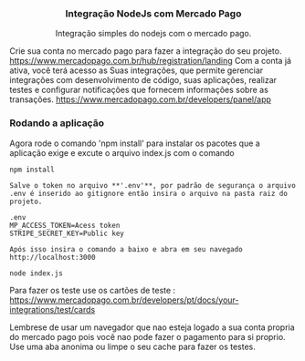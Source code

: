 
<h3 align="center">Integração NodeJs com Mercado Pago</h3>
<p align="center">
Integração simples do nodejs com o mercado pago.
  <br>
</p>

Crie sua conta no mercado pago para fazer a integração do seu projeto. https://www.mercadopago.com.br/hub/registration/landing
Com a conta já ativa, você terá acesso as Suas integrações, que permite gerenciar integrações com desenvolvimento de código, suas aplicações, realizar testes e configurar notificações que fornecem informações sobre as transações. https://www.mercadopago.com.br/developers/panel/app

### Rodando a aplicação
Agora rode o comando 'npm install' para instalar os pacotes que a aplicação exige e excute o arquivo index.js com o comando

```shell
npm install

Salve o token no arquivo **'.env'**, por padrão de segurança o arquivo .env é inserido ao gitignore então insira o arquivo na pasta raiz do projeto.

.env
MP_ACCESS_TOKEN=Acess token
STRIPE_SECRET_KEY=Public key

Após isso insira o comando a baixo e abra em seu navegado http://localhost:3000 

node index.js
```

Para fazer os teste use os cartões de teste :
https://www.mercadopago.com.br/developers/pt/docs/your-integrations/test/cards

Lembrese de usar um navegador que nao esteja logado a sua conta propria do mercado pago pois você nao pode fazer o pagamento para si proprio. Use uma aba anonima ou limpe o seu cache para fazer os testes.

